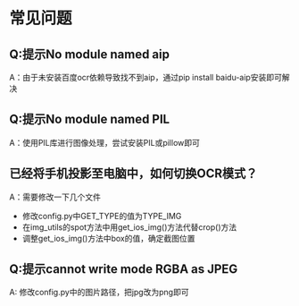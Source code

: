 # 常见问题

## Q:提示No module named aip

A：由于未安装百度ocr依赖导致找不到aip，通过pip install baidu-aip安装即可解决

## Q:提示No module named PIL

A：使用PIL库进行图像处理，尝试安装PIL或pillow即可

## 已经将手机投影至电脑中，如何切换OCR模式？

A：需要修改一下几个文件
- 修改config.py中GET_TYPE的值为TYPE_IMG
- 在img_utils的spot方法中用get_ios_img()方法代替crop()方法
- 调整get_ios_img()方法中box的值，确定截图位置

## Q:提示cannot write mode RGBA as JPEG

A: 修改config.py中的图片路径，把jpg改为png即可
